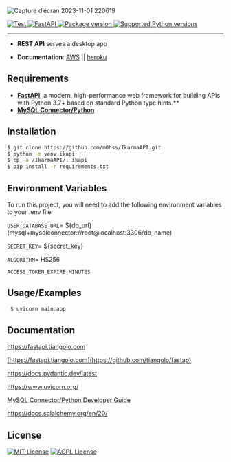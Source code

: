 

![Capture d’écran 2023-11-01 220619](https://github.com/m0hss/IkarmaAPI/assets/60576085/f9115c78-7a53-44e2-b89f-984a3c7c3042)



</p>

<a href="https://github.com/tiangolo/fastapi/actions?query=workflow%3ATest+event%3Apush+branch%3Amaster" target="_blank">
    <img src="https://github.com/tiangolo/fastapi/workflows/Test/badge.svg?event=push&branch=master" alt="Test">
</a>
<a href="https://coverage-badge.samuelcolvin.workers.dev/redirect/tiangolo/fastapi" target="_blank">
    <img src="https://coverage-badge.samuelcolvin.workers.dev/tiangolo/fastapi.svg" alt="FastAPI">
</a>
<a href="https://pypi.org/project/fastapi" target="_blank">
    <img src="https://img.shields.io/pypi/v/fastapi?color=%2334D058&label=pypi%20package" alt="Package version">
</a>
<a href="https://pypi.org/project/fastapi" target="_blank">
    <img src="https://img.shields.io/pypi/pyversions/fastapi.svg?color=%2334D058" alt="Supported Python versions">
</a>
</p>

---

- **REST API** serves a desktop app

- **Documentation**: [AWS](http://ec2-16-170-146-217.eu-north-1.compute.amazonaws.com/redoc) || [heroku](https://ec2-16-170-146-217.eu-north-1.compute.amazonaws.com/redoc)
  
## Requirements

- [**FastAPI**;](https://github.com/tiangolo/fastap) a modern, high-performance web framework for building APIs with Python 3.7+ based on standard Python type hints.**
- [**MySQL Connector/Python**](https://dev.mysql.com/doc/connector-python/en/)



## Installation

```bash
$ git clone https://github.com/m0hss/IkarmaAPI.git
$ python -m venv ikapi
$ cp -a /IkarmaAPI/. ikapi
$ pip install -r requirements.txt 
```

## Environment Variables

To run this project, you will need to add the following environment variables to your .env file

`USER_DATABASE_URL`= ${db_url} (mysql+mysqlconnector://root@localhost:3306/db_name)

`SECRET_KEY`= ${secret_key}

`ALGORITHM`= HS256

`ACCESS_TOKEN_EXPIRE_MINUTES`

## Usage/Examples 

```bash
 $ uvicorn main:app
```


## Documentation

 <a href="https://fastapi.tiangolo.com" target="_blank">https://fastapi.tiangolo.com</a>
 
 <a href="https://github.com/tiangolo/fastap" target="_blank">[https://fastapi.tiangolo.com](https://github.com/tiangolo/fastap)</a>
 
 <a href="https://docs.pydantic.dev/latest" target="_blank">https://docs.pydantic.dev/latest</a>
 
 <a href="https://www.uvicorn.org" target="_blank">https://www.uvicorn.org/</a>
 
 <a href="https://dev.mysql.com/doc/connector-python/en/" target="_blank">MySQL Connector/Python Developer Guide</a>
 
 <a href="https://docs.sqlalchemy.org/en/20/" target="_blank">https://docs.sqlalchemy.org/en/20/</a>
 


## License

[![MIT License](https://img.shields.io/badge/License-MIT-green.svg)](https://choosealicense.com/licenses/mit/)
[![AGPL License](https://img.shields.io/badge/license-AGPL-blue.svg)](http://www.gnu.org/licenses/agpl-3.0)

